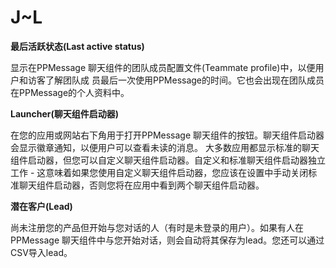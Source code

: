 # J~L

**最后活跃状态(Last active status)**

显示在PPMessage 聊天组件的团队成员配置文件(Teammate profile)中，以便用户和访客了解团队成
员最后一次使用PPMessage的时间。它也会出现在团队成员在PPMessage的个人资料中。

**Launcher(聊天组件启动器)**

在您的应用或网站右下角用于打开PPMessage 聊天组件的按钮。聊天组件启动器会显示徽章通知，以便用户可以查看未读的消息。
大多数应用都显示标准的聊天组件启动器，但您可以自定义聊天组件启动器。自定义和标准聊天组件启动器独立工作 - 这意味着如果您使用自定义聊天组件启动器，您应该在设置中手动关闭标准聊天组件启动器，否则您将在应用中看到两个聊天组件启动器。

**潜在客户(Lead)**

尚未注册您的产品但开始与您对话的人（有时是未登录的用户）。如果有人在PPMessage 聊天组件中与您开始对话，则会自动将其保存为lead。您还可以通过CSV导入lead。
